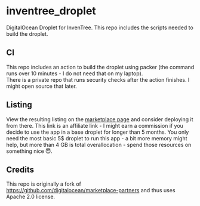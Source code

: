 # inventree_droplet
DigitalOcean Droplet for InvenTree. This repo includes the scripts needed to build the droplet.

## CI
This repo includes an action to build the droplet using packer (the command runs over 10 minutes - I do not need that on my laptop).  
There is a private repo that runs security checks after the action finishes. I might open source that later.

## Listing
View the resulting listing on the [marketplace page](https://marketplace.digitalocean.com/apps/inventree?refcode=d6172576d014) and consider deploying it from there. This link is an affiliate link - I might earn a commission if you decide to use the app in a base droplet for longer than 5 months.
You only need the most basic 5$ droplet to run this app - a bit more memory might help, but more than 4 GB is total overallocation - spend those resources on something nice 😇.  

## Credits
This repo is originally a fork of https://github.com/digitalocean/marketplace-partners and thus uses Apache 2.0 license.
